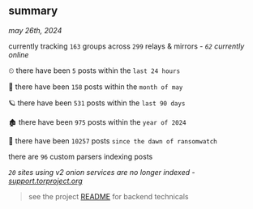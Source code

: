 
## summary
_may 26th, 2024_

currently tracking `163` groups across `299` relays & mirrors - _`62` currently online_

⏲ there have been `5` posts within the `last 24 hours`

🦈 there have been `158` posts within the `month of may`

🪐 there have been `531` posts within the `last 90 days`

🏚 there have been `975` posts within the `year of 2024`

🦕 there have been `10257` posts `since the dawn of ransomwatch`

there are `96` custom parsers indexing posts

_`20` sites using v2 onion services are no longer indexed - [support.torproject.org](https://support.torproject.org/onionservices/v2-deprecation/)_

> see the project [README](https://github.com/joshhighet/ransomwatch#ransomwatch--) for backend technicals
